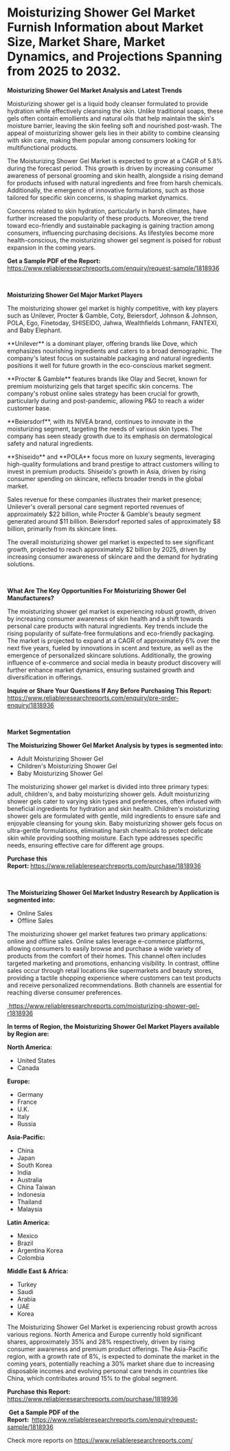 <p><h1>Moisturizing Shower Gel Market Furnish Information about Market Size, Market Share, Market Dynamics, and Projections Spanning from 2025 to 2032.</h1></p><p><strong>Moisturizing Shower Gel Market Analysis and Latest Trends</strong></p>
<p><p>Moisturizing shower gel is a liquid body cleanser formulated to provide hydration while effectively cleansing the skin. Unlike traditional soaps, these gels often contain emollients and natural oils that help maintain the skin's moisture barrier, leaving the skin feeling soft and nourished post-wash. The appeal of moisturizing shower gels lies in their ability to combine cleansing with skin care, making them popular among consumers looking for multifunctional products.</p><p>The Moisturizing Shower Gel Market is expected to grow at a CAGR of 5.8% during the forecast period. This growth is driven by increasing consumer awareness of personal grooming and skin health, alongside a rising demand for products infused with natural ingredients and free from harsh chemicals. Additionally, the emergence of innovative formulations, such as those tailored for specific skin concerns, is shaping market dynamics. </p><p>Concerns related to skin hydration, particularly in harsh climates, have further increased the popularity of these products. Moreover, the trend toward eco-friendly and sustainable packaging is gaining traction among consumers, influencing purchasing decisions. As lifestyles become more health-conscious, the moisturizing shower gel segment is poised for robust expansion in the coming years.</p></p>
<p><strong>Get a Sample PDF of the Report:&nbsp;</strong> <a href="https://www.reliableresearchreports.com/enquiry/request-sample/1818936?utm_campaign=2245&utm_medium=2&utm_source=Github&utm_content=ia&utm_term=04042025&utm_id=moisturizing-shower-gel">https://www.reliableresearchreports.com/enquiry/request-sample/1818936</a></p>
<p>&nbsp;</p>
<p><strong>Moisturizing Shower Gel Major Market Players</strong></p>
<p><p>The moisturizing shower gel market is highly competitive, with key players such as Unilever, Procter & Gamble, Coty, Beiersdorf, Johnson & Johnson, POLA, Ego, Finetoday, SHISEIDO, Jahwa, Wealthfields Lohmann, FANTEXI, and Baby Elephant. </p><p>**Unilever** is a dominant player, offering brands like Dove, which emphasizes nourishing ingredients and caters to a broad demographic. The company's latest focus on sustainable packaging and natural ingredients positions it well for future growth in the eco-conscious market segment.</p><p>**Procter & Gamble** features brands like Olay and Secret, known for premium moisturizing gels that target specific skin concerns. The company's robust online sales strategy has been crucial for growth, particularly during and post-pandemic, allowing P&G to reach a wider customer base.</p><p>**Beiersdorf**, with its NIVEA brand, continues to innovate in the moisturizing segment, targeting the needs of various skin types. The company has seen steady growth due to its emphasis on dermatological safety and natural ingredients. </p><p>**Shiseido** and **POLA** focus more on luxury segments, leveraging high-quality formulations and brand prestige to attract customers willing to invest in premium products. Shiseido's growth in Asia, driven by rising consumer spending on skincare, reflects broader trends in the global market.</p><p>Sales revenue for these companies illustrates their market presence; Unilever's overall personal care segment reported revenues of approximately $22 billion, while Procter & Gamble's beauty segment generated around $11 billion. Beiersdorf reported sales of approximately $8 billion, primarily from its skincare lines.</p><p>The overall moisturizing shower gel market is expected to see significant growth, projected to reach approximately $2 billion by 2025, driven by increasing consumer awareness of skincare and the demand for hydrating solutions.</p></p>
<p>&nbsp;</p>
<p><strong>What Are The Key Opportunities For Moisturizing Shower Gel Manufacturers?</strong></p>
<p><p>The moisturizing shower gel market is experiencing robust growth, driven by increasing consumer awareness of skin health and a shift towards personal care products with natural ingredients. Key trends include the rising popularity of sulfate-free formulations and eco-friendly packaging. The market is projected to expand at a CAGR of approximately 6% over the next five years, fueled by innovations in scent and texture, as well as the emergence of personalized skincare solutions. Additionally, the growing influence of e-commerce and social media in beauty product discovery will further enhance market dynamics, ensuring sustained growth and diversification in offerings.</p></p>
<p><strong>Inquire or Share Your Questions If Any Before Purchasing This Report:</strong> <a href="https://www.reliableresearchreports.com/enquiry/pre-order-enquiry/1818936?utm_campaign=2245&utm_medium=2&utm_source=Github&utm_content=ia&utm_term=04042025&utm_id=moisturizing-shower-gel">https://www.reliableresearchreports.com/enquiry/pre-order-enquiry/1818936</a></p>
<p>&nbsp;</p>
<p><strong>Market Segmentation</strong></p>
<p><strong>The Moisturizing Shower Gel Market Analysis by types is segmented into:</strong></p>
<p><ul><li>Adult Moisturizing Shower Gel</li><li>Children's Moisturizing Shower Gel</li><li>Baby Moisturizing Shower Gel</li></ul></p>
<p><p>The moisturizing shower gel market is divided into three primary types: adult, children's, and baby moisturizing shower gels. Adult moisturizing shower gels cater to varying skin types and preferences, often infused with beneficial ingredients for hydration and skin health. Children's moisturizing shower gels are formulated with gentle, mild ingredients to ensure safe and enjoyable cleansing for young skin. Baby moisturizing shower gels focus on ultra-gentle formulations, eliminating harsh chemicals to protect delicate skin while providing soothing moisture. Each type addresses specific needs, ensuring effective care for different age groups.</p></p>
<p><strong>Purchase this Report:&nbsp;</strong><a href="https://www.reliableresearchreports.com/purchase/1818936?utm_campaign=2245&utm_medium=2&utm_source=Github&utm_content=ia&utm_term=04042025&utm_id=moisturizing-shower-gel">https://www.reliableresearchreports.com/purchase/1818936</a></p>
<p>&nbsp;</p>
<p><strong>The Moisturizing Shower Gel Market Industry Research by Application is segmented into:</strong></p>
<p><ul><li>Online Sales</li><li>Offline Sales</li></ul></p>
<p><p>The moisturizing shower gel market features two primary applications: online and offline sales. Online sales leverage e-commerce platforms, allowing consumers to easily browse and purchase a wide variety of products from the comfort of their homes. This channel often includes targeted marketing and promotions, enhancing visibility. In contrast, offline sales occur through retail locations like supermarkets and beauty stores, providing a tactile shopping experience where customers can test products and receive personalized recommendations. Both channels are essential for reaching diverse consumer preferences.</p></p>
<p><a href="https://www.reliableresearchreports.com/moisturizing-shower-gel-r1818936?utm_campaign=2245&utm_medium=2&utm_source=Github&utm_content=ia&utm_term=04042025&utm_id=moisturizing-shower-gel">&nbsp;https://www.reliableresearchreports.com/moisturizing-shower-gel-r1818936</a></p>
<p><strong>In terms of Region, the Moisturizing Shower Gel Market Players available by Region are:</strong></p>
<p>
    <p> <strong> North America: </strong>
        <ul>
            <li>United States</li>
            <li>Canada</li>
        </ul>
        </p> 
    <p> <strong> Europe: </strong>
        <ul>
            <li>Germany</li>
            <li>France</li>
            <li>U.K.</li>
            <li>Italy</li>
            <li>Russia</li>
        </ul>
        </p> 
    <p> <strong> Asia-Pacific: </strong>
        <ul>
            <li>China</li>
            <li>Japan</li>
            <li>South Korea</li>
            <li>India</li>
            <li>Australia</li>
            <li>China Taiwan</li>
            <li>Indonesia</li>
            <li>Thailand</li>
            <li>Malaysia</li>
        </ul>
        </p> 
    <p> <strong> Latin America: </strong>
        <ul>
            <li>Mexico</li>
            <li>Brazil</li>
            <li>Argentina Korea</li>
            <li>Colombia</li>
        </ul>
        </p> 
    <p> <strong> Middle East & Africa: </strong>
        <ul>
            <li>Turkey</li>
            <li>Saudi</li>
            <li>Arabia</li>
            <li>UAE</li>
            <li>Korea</li>
        </ul>
    </p>
    </p>
<p><p>The Moisturizing Shower Gel Market is experiencing robust growth across various regions. North America and Europe currently hold significant shares, approximately 35% and 28% respectively, driven by rising consumer awareness and premium product offerings. The Asia-Pacific region, with a growth rate of 8%, is expected to dominate the market in the coming years, potentially reaching a 30% market share due to increasing disposable incomes and evolving personal care trends in countries like China, which contributes around 15% to the global segment.</p></p>
<p><strong>Purchase this Report: </strong><a href="https://www.reliableresearchreports.com/purchase/1818936?utm_campaign=2245&utm_medium=2&utm_source=Github&utm_content=ia&utm_term=04042025&utm_id=moisturizing-shower-gel">https://www.reliableresearchreports.com/purchase/1818936</a></p>
<p>&nbsp;<strong>Get a Sample PDF of the Report:&nbsp;&nbsp;</strong><a href="https://www.reliableresearchreports.com/enquiry/request-sample/1818936?utm_campaign=2245&utm_medium=2&utm_source=Github&utm_content=ia&utm_term=04042025&utm_id=moisturizing-shower-gel">https://www.reliableresearchreports.com/enquiry/request-sample/1818936</a></p>
<p><strong></strong></p>
<p>Check more reports on <a href="https://www.reliableresearchreports.com/?utm_campaign=2245&utm_medium=2&utm_source=Github&utm_content=ia&utm_term=04042025&utm_id=moisturizing-shower-gel">https://www.reliableresearchreports.com/</a></p>